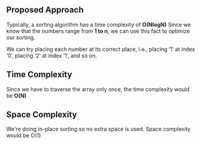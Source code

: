 ## Proposed Approach

Typically, a sorting algorithm has a time complexity of **O(NlogN)** Since we know that the numbers range from **1 to n**, we can use this fact to optimize our sorting.

We can try placing each number at its correct place, i.e., placing ‘1’ at index ‘0’, placing ‘2’ at index ‘1’, and so on.

## Time Complexity

Since we have to traverse the array only once, the time complexity would be **O(N)**

## Space Complexity

We're doing in-place sorting so no extra space is used. Space complexity would be O(1)

